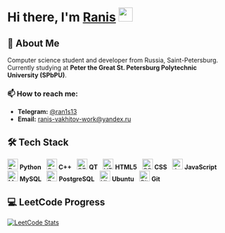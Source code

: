# Hi there, I'm [Ranis](https://t.me/ran1s13) <img src="https://github.com/blackcater/blackcater/raw/main/images/Hi.gif" height="32"/>

## 🚀 About Me
Computer science student and developer from Russia, Saint-Petersburg.  
Currently studying at **Peter the Great St. Petersburg Polytechnic University (SPbPU)**.

### 📫 How to reach me:
- **Telegram:** [@ran1s13](https://t.me/ran1s13)  
- **Email:** [ranis-vakhitov-work@yandex.ru](mailto:ranis-vakhitov-work@yandex.ru)  

## 🛠 Tech Stack
<p align="left">
  <img src="https://cdn.jsdelivr.net/gh/devicons/devicon/icons/python/python-original.svg" width="24" title="Python" alt="Python"/> <b>Python</b> &nbsp;
  <img src="https://cdn.jsdelivr.net/gh/devicons/devicon/icons/cplusplus/cplusplus-original.svg" width="24" title="C++" alt="C++"/> <b>C++</b> &nbsp;
  <img src="https://cdn.jsdelivr.net/gh/devicons/devicon/icons/qt/qt-original.svg" width="24" title="QT" alt="QT"/> <b>QT</b> &nbsp;
  <img src="https://cdn.jsdelivr.net/gh/devicons/devicon/icons/html5/html5-original.svg" width="24" title="HTML5" alt="HTML5"/> <b>HTML5</b> &nbsp;
  <img src="https://cdn.jsdelivr.net/gh/devicons/devicon/icons/css3/css3-original.svg" width="24" title="CSS3" alt="CSS3"/> <b>CSS</b> &nbsp;
  <img src="https://cdn.jsdelivr.net/gh/devicons/devicon/icons/javascript/javascript-original.svg" width="24" title="JavaScript" alt="JavaScript"/> <b>JavaScript</b> &nbsp;
  <img src="https://cdn.jsdelivr.net/gh/devicons/devicon/icons/mysql/mysql-original.svg" width="24" title="MySQL" alt="MySQL"/> <b>MySQL</b> &nbsp;
  <img src="https://cdn.jsdelivr.net/gh/devicons/devicon/icons/postgresql/postgresql-original.svg" width="24" title="PostgreSQL" alt="PostgreSQL"/> <b>PostgreSQL</b> &nbsp;
  <img src="https://cdn.jsdelivr.net/gh/devicons/devicon/icons/ubuntu/ubuntu-plain.svg" width="24" title="Ubuntu" alt="Ubuntu"/> <b>Ubuntu</b> &nbsp;
  <img src="https://cdn.jsdelivr.net/gh/devicons/devicon/icons/git/git-original.svg" width="24" title="Git" alt="Git"/> <b>Git</b>
</p>

## 💻 LeetCode Progress
[![LeetCode Stats](https://leetcard.jacoblin.cool/nyassky?theme=dark&font=baloo)](https://leetcode.com/nyassky/)
<!--
**nyassky/nyassky** is a ✨ _special_ ✨ repository because its `README.md` (this file) appears on your GitHub profile.

Here are some ideas to get you started:

- 🔭 I’m currently working on ...
- 🌱 I’m currently learning ...
- 👯 I’m looking to collaborate on ...
- 🤔 I’m looking for help with ...
- 💬 Ask me about ...
- 📫 How to reach me: ...
- 😄 Pronouns: ...
- ⚡ Fun fact: ...
-->
